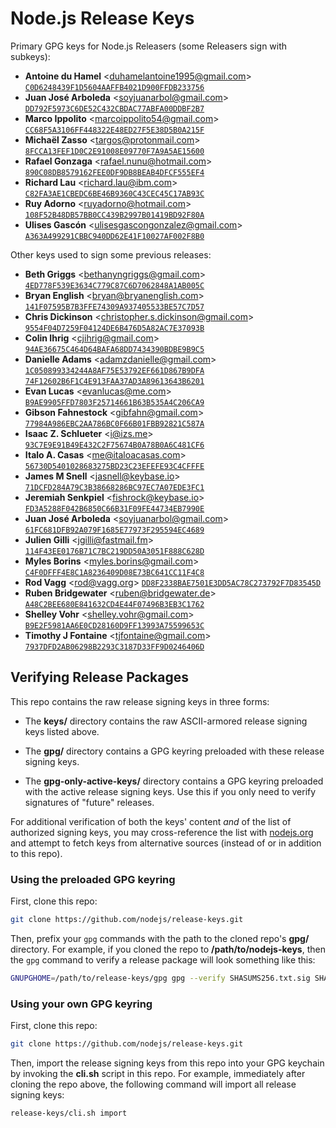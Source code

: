 # Node.js Release Keys

Primary GPG keys for Node.js Releasers (some Releasers sign with subkeys):

<!-- Active releasers keys -->

* **Antoine du Hamel** <<duhamelantoine1995@gmail.com>>
  [`C0D6248439F1D5604AAFFB4021D900FFDB233756`](./keys/C0D6248439F1D5604AAFFB4021D900FFDB233756.asc)
* **Juan José Arboleda** <<soyjuanarbol@gmail.com>>
  [`DD792F5973C6DE52C432CBDAC77ABFA00DDBF2B7`](./keys/DD792F5973C6DE52C432CBDAC77ABFA00DDBF2B7.asc)
* **Marco Ippolito** <<marcoippolito54@gmail.com>>
  [`CC68F5A3106FF448322E48ED27F5E38D5B0A215F`](./keys/CC68F5A3106FF448322E48ED27F5E38D5B0A215F.asc)
* **Michaël Zasso** <<targos@protonmail.com>>
  [`8FCCA13FEF1D0C2E91008E09770F7A9A5AE15600`](./keys/8FCCA13FEF1D0C2E91008E09770F7A9A5AE15600.asc)
* **Rafael Gonzaga** <<rafael.nunu@hotmail.com>>
  [`890C08DB8579162FEE0DF9DB8BEAB4DFCF555EF4`](./keys/890C08DB8579162FEE0DF9DB8BEAB4DFCF555EF4.asc)
* **Richard Lau** <<richard.lau@ibm.com>>
  [`C82FA3AE1CBEDC6BE46B9360C43CEC45C17AB93C`](./keys/C82FA3AE1CBEDC6BE46B9360C43CEC45C17AB93C.asc)
* **Ruy Adorno** <<ruyadorno@hotmail.com>>
  [`108F52B48DB57BB0CC439B2997B01419BD92F80A`](./keys/108F52B48DB57BB0CC439B2997B01419BD92F80A.asc)
* **Ulises Gascón** <<ulisesgascongonzalez@gmail.com>>
  [`A363A499291CBBC940DD62E41F10027AF002F8B0`](./keys/A363A499291CBBC940DD62E41F10027AF002F8B0.asc)

<!-- /Active releasers keys -->

Other keys used to sign some previous releases:

<!-- Retired keys -->

* **Beth Griggs** <<bethanyngriggs@gmail.com>>
  [`4ED778F539E3634C779C87C6D7062848A1AB005C`](./keys/4ED778F539E3634C779C87C6D7062848A1AB005C.asc)
* **Bryan English** <<bryan@bryanenglish.com>>
  [`141F07595B7B3FFE74309A937405533BE57C7D57`](./keys/141F07595B7B3FFE74309A937405533BE57C7D57.asc)
* **Chris Dickinson** <<christopher.s.dickinson@gmail.com>>
  [`9554F04D7259F04124DE6B476D5A82AC7E37093B`](./keys/9554F04D7259F04124DE6B476D5A82AC7E37093B.asc)
* **Colin Ihrig** <<cjihrig@gmail.com>>
  [`94AE36675C464D64BAFA68DD7434390BDBE9B9C5`](./keys/94AE36675C464D64BAFA68DD7434390BDBE9B9C5.asc)
* **Danielle Adams** <<adamzdanielle@gmail.com>>
  [`1C050899334244A8AF75E53792EF661D867B9DFA`](./keys/1C050899334244A8AF75E53792EF661D867B9DFA.asc)
  [`74F12602B6F1C4E913FAA37AD3A89613643B6201`](./keys/74F12602B6F1C4E913FAA37AD3A89613643B6201.asc)
* **Evan Lucas** <<evanlucas@me.com>>
  [`B9AE9905FFD7803F25714661B63B535A4C206CA9`](./keys/B9AE9905FFD7803F25714661B63B535A4C206CA9.asc)
* **Gibson Fahnestock** <<gibfahn@gmail.com>>
  [`77984A986EBC2AA786BC0F66B01FBB92821C587A`](./keys/77984A986EBC2AA786BC0F66B01FBB92821C587A.asc)
* **Isaac Z. Schlueter** <<i@izs.me>>
  [`93C7E9E91B49E432C2F75674B0A78B0A6C481CF6`](./keys/93C7E9E91B49E432C2F75674B0A78B0A6C481CF6.asc)
* **Italo A. Casas** <<me@italoacasas.com>>
  [`56730D5401028683275BD23C23EFEFE93C4CFFFE`](./keys/56730D5401028683275BD23C23EFEFE93C4CFFFE.asc)
* **James M Snell** <<jasnell@keybase.io>>
  [`71DCFD284A79C3B38668286BC97EC7A07EDE3FC1`](./keys/71DCFD284A79C3B38668286BC97EC7A07EDE3FC1.asc)
* **Jeremiah Senkpiel** <<fishrock@keybase.io>>
  [`FD3A5288F042B6850C66B31F09FE44734EB7990E`](./keys/FD3A5288F042B6850C66B31F09FE44734EB7990E.asc)
* **Juan José Arboleda** <<soyjuanarbol@gmail.com>>
  [`61FC681DFB92A079F1685E77973F295594EC4689`](./keys/61FC681DFB92A079F1685E77973F295594EC4689.asc)
* **Julien Gilli** <<jgilli@fastmail.fm>>
  [`114F43EE0176B71C7BC219DD50A3051F888C628D`](./keys/114F43EE0176B71C7BC219DD50A3051F888C628D.asc)
* **Myles Borins** <<myles.borins@gmail.com>>
  [`C4F0DFFF4E8C1A8236409D08E73BC641CC11F4C8`](./keys/C4F0DFFF4E8C1A8236409D08E73BC641CC11F4C8.asc)
* **Rod Vagg** <<rod@vagg.org>>
  [`DD8F2338BAE7501E3DD5AC78C273792F7D83545D`](./keys/DD8F2338BAE7501E3DD5AC78C273792F7D83545D.asc)
* **Ruben Bridgewater** <<ruben@bridgewater.de>>
  [`A48C2BEE680E841632CD4E44F07496B3EB3C1762`](./keys/A48C2BEE680E841632CD4E44F07496B3EB3C1762.asc)
* **Shelley Vohr** <<shelley.vohr@gmail.com>>
  [`B9E2F5981AA6E0CD28160D9FF13993A75599653C`](./keys/B9E2F5981AA6E0CD28160D9FF13993A75599653C.asc)
* **Timothy J Fontaine** <<tjfontaine@gmail.com>>
  [`7937DFD2AB06298B2293C3187D33FF9D0246406D`](./keys/7937DFD2AB06298B2293C3187D33FF9D0246406D.asc)

<!-- /Retired keys -->

## Verifying Release Packages

This repo contains the raw release signing keys in three forms:

- The **keys/** directory contains the raw ASCII-armored release signing keys listed above.

- The **gpg/** directory contains a GPG keyring preloaded with these release signing keys.

- The **gpg-only-active-keys/** directory contains a GPG keyring preloaded with
  the active release signing keys. Use this if you only need to verify
  signatures of "future" releases.

For additional verification of both the keys' content *and* of the list of authorized signing
keys, you may cross-reference the list with [nodejs.org](https://nodejs.org) and attempt to
fetch keys from alternative sources (instead of or in addition to this repo).

### Using the preloaded GPG keyring

First, clone this repo:

```bash
git clone https://github.com/nodejs/release-keys.git
```

Then, prefix your `gpg` commands with the path to the cloned repo's **gpg/** directory.
For example, if you cloned the repo to **/path/to/nodejs-keys**, then the `gpg` command
to verify a release package will look something like this:

```bash
GNUPGHOME=/path/to/release-keys/gpg gpg --verify SHASUMS256.txt.sig SHASUMS256.txt
```

### Using your own GPG keyring

First, clone this repo:

```bash
git clone https://github.com/nodejs/release-keys.git
```

Then, import the release signing keys from this repo into your GPG keychain by invoking
the **cli.sh** script in this repo. For example, immediately after cloning the repo above,
the following command will import all release signing keys:

```bash
release-keys/cli.sh import
```
